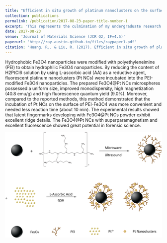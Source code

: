 ```yaml
---
title: "Efficient in situ growth of platinum nanoclusters on the surface of Fe3O4 for the detection of latent fingermarks"
collection: publications
permalink: /publication/2017-08-23-paper-title-number-1
excerpt: 'This represents the culmination of my undergraduate research in pursuit of a Bachelor of Engineering degree, which delved into the synthesis of a noval fluorescent magnetic nanomaterial and its utilization for visualizing latent fingermarks at crime scenes.'
date: 2017-08-23
venue: 'Journal of Materials Science (JCR Q2, IF=4.5)'
paperurl: 'http://ray-austin.github.io/files/raypaper1.pdf'
citation: 'Huang, R., & Liu, R. (2017). Efficient in situ growth of platinum nanoclusters on the surface of Fe3O4 for the detection of latent fingermarks. Journal of Materials Science, 52(23), 13455-13465.'
---
```


Hydrophobic Fe3O4 nanoparticles were modified with polyethyleneimine (PEI) to obtain hydrophilic Fe3O4 nanoparticles. By reducing the content of H2PtCl6 solution by using L-ascorbic acid (AA) as a reductive agent, fluorescent platinum nanoclusters (Pt NCs) were incubated into the PEI-modified Fe3O4 nanoparticles. The prepared Fe3O4@Pt NCs microspheres possessed a uniform size, improved monodispersity, high magnetization (40.8 emu/g) and high fluorescence quantum yield (9.0%). Moreover, compared to the reported methods, this method demonstrated that the incubation of Pt NCs on the surface of PEI-Fe3O4 was more convenient and needed less reaction time (about 10 min). The experimental results showed that latent fingermarks developing with Fe3O4@Pt NCs powder exhibit excellent ridge details. The Fe3O4@Pt NCs with superparamagnetism and excellent fluorescence showed great potential in forensic science.

![GitHub Logo](../images/raypaper1.png)

